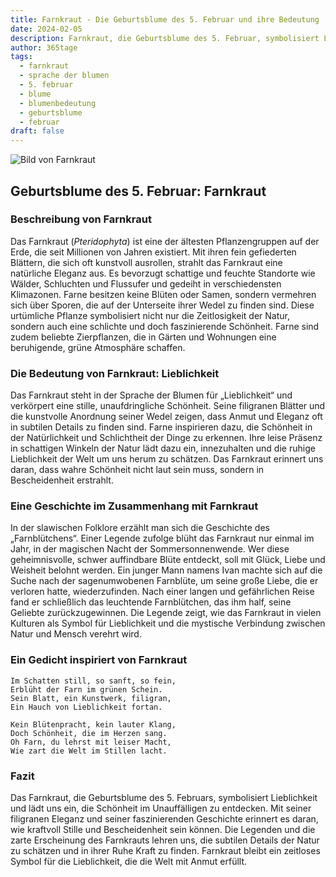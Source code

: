 ```yaml
---
title: Farnkraut - Die Geburtsblume des 5. Februar und ihre Bedeutung
date: 2024-02-05
description: Farnkraut, die Geburtsblume des 5. Februar, symbolisiert Lieblichkeit. Erfahre mehr über ihre Geschichte, Bedeutung und Symbolik in der Sprache der Blumen.
author: 365tage
tags:
  - farnkraut
  - sprache der blumen
  - 5. februar
  - blume
  - blumenbedeutung
  - geburtsblume
  - februar
draft: false
---
```


![Bild von Farnkraut](https://cdn.pixabay.com/photo/2024/07/24/15/31/fern-8918660_1280.jpg#center)


## Geburtsblume des 5. Februar: Farnkraut

### Beschreibung von Farnkraut

Das Farnkraut (_Pteridophyta_) ist eine der ältesten Pflanzengruppen auf der Erde, die seit Millionen von Jahren existiert. Mit ihren fein gefiederten Blättern, die sich oft kunstvoll ausrollen, strahlt das Farnkraut eine natürliche Eleganz aus. Es bevorzugt schattige und feuchte Standorte wie Wälder, Schluchten und Flussufer und gedeiht in verschiedensten Klimazonen. Farne besitzen keine Blüten oder Samen, sondern vermehren sich über Sporen, die auf der Unterseite ihrer Wedel zu finden sind. Diese urtümliche Pflanze symbolisiert nicht nur die Zeitlosigkeit der Natur, sondern auch eine schlichte und doch faszinierende Schönheit. Farne sind zudem beliebte Zierpflanzen, die in Gärten und Wohnungen eine beruhigende, grüne Atmosphäre schaffen.

### Die Bedeutung von Farnkraut: Lieblichkeit

Das Farnkraut steht in der Sprache der Blumen für „Lieblichkeit“ und verkörpert eine stille, unaufdringliche Schönheit. Seine filigranen Blätter und die kunstvolle Anordnung seiner Wedel zeigen, dass Anmut und Eleganz oft in subtilen Details zu finden sind. Farne inspirieren dazu, die Schönheit in der Natürlichkeit und Schlichtheit der Dinge zu erkennen. Ihre leise Präsenz in schattigen Winkeln der Natur lädt dazu ein, innezuhalten und die ruhige Lieblichkeit der Welt um uns herum zu schätzen. Das Farnkraut erinnert uns daran, dass wahre Schönheit nicht laut sein muss, sondern in Bescheidenheit erstrahlt.

### Eine Geschichte im Zusammenhang mit Farnkraut

In der slawischen Folklore erzählt man sich die Geschichte des „Farnblütchens“. Einer Legende zufolge blüht das Farnkraut nur einmal im Jahr, in der magischen Nacht der Sommersonnenwende. Wer diese geheimnisvolle, schwer auffindbare Blüte entdeckt, soll mit Glück, Liebe und Weisheit belohnt werden. Ein junger Mann namens Ivan machte sich auf die Suche nach der sagenumwobenen Farnblüte, um seine große Liebe, die er verloren hatte, wiederzufinden. Nach einer langen und gefährlichen Reise fand er schließlich das leuchtende Farnblütchen, das ihm half, seine Geliebte zurückzugewinnen. Die Legende zeigt, wie das Farnkraut in vielen Kulturen als Symbol für Lieblichkeit und die mystische Verbindung zwischen Natur und Mensch verehrt wird.

### Ein Gedicht inspiriert von Farnkraut

```
Im Schatten still, so sanft, so fein,  
Erblüht der Farn im grünen Schein.  
Sein Blatt, ein Kunstwerk, filigran,  
Ein Hauch von Lieblichkeit fortan.  

Kein Blütenpracht, kein lauter Klang,  
Doch Schönheit, die im Herzen sang.  
Oh Farn, du lehrst mit leiser Macht,  
Wie zart die Welt im Stillen lacht.  
```

### Fazit

Das Farnkraut, die Geburtsblume des 5. Februars, symbolisiert Lieblichkeit und lädt uns ein, die Schönheit im Unauffälligen zu entdecken. Mit seiner filigranen Eleganz und seiner faszinierenden Geschichte erinnert es daran, wie kraftvoll Stille und Bescheidenheit sein können. Die Legenden und die zarte Erscheinung des Farnkrauts lehren uns, die subtilen Details der Natur zu schätzen und in ihrer Ruhe Kraft zu finden. Farnkraut bleibt ein zeitloses Symbol für die Lieblichkeit, die die Welt mit Anmut erfüllt.
